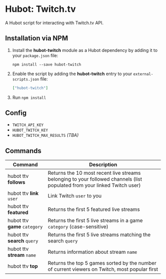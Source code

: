 # Hubot: Twitch.tv

A Hubot script for interacting with Twitch.tv API.


## Installation via NPM

1. Install the __hubot-twitch__ module as a Hubot dependency by adding it to your `package.json` file:

    ```
    npm install --save hubot-twitch
    ```

2. Enable the script by adding the __hubot-twitch__ entry to your `external-scripts.json` file:

    ```json
    ["hubot-twitch"]
    ```

3. Run `npm install`


## Config

- `TWITCH_API_KEY`
- `HUBOT_TWITCH_KEY`
- `HUBOT_TWITCH_MAX_RESULTS` _(TBA)_


## Commands

Command | Description
--- | ---
hubot ttv __follows__ | Returns the 10 most recent live streams belonging to your followed channels (list populated from your linked Twitch user)
hubot ttv __link__ `user` | Link Twitch `user` to you
hubot ttv __featured__ | Returns the first 5 featured live streams
hubot ttv __game__ `category` | Returns the first 5 live streams in a game `category` (case-sensitive)
hubot ttv __search__ `query` | Returns the first 5 live streams matching the search `query`
hubot ttv __stream__ `name` | Returns information about stream `name`
hubot ttv __top__ | Returns the top 5 games sorted by the number of current viewers on Twitch, most popular first
